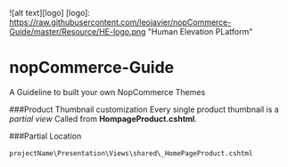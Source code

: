 ![alt text][logo]
[logo]: https://raw.githubusercontent.com/leojavier/nopCommerce-Guide/master/Resource/HE-logo.png "Human Elevation PLatform"

# nopCommerce-Guide
A Guideline to built your own NopCommerce Themes

###Product Thumbnail customization
Every single product thumbnail is a *partial view* Called from **HompageProduct.cshtml**.

###Partial Location
```sh
projectName\Presentation\Views\shared\_HomePageProduct.cshtml
```
